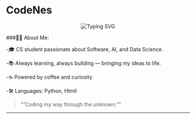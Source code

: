 # CodeNes

 <!-- Geniş terminal havası: siyah zemin, yeşil yazı, esprili satırlar -->
<p align="center">
  <img src="https://readme-typing-svg.demolab.com?font=Fira+Code&size=28&duration=3000&pause=1000&color=00FF00&background=000000&center=true&vCenter=true&width=1000&height=150&lines=Hello%2C+Git+Universe!;I+am+Nes+%F0%9F%92%BB;Code%2C+Visualize%2C+Repeat.;Welcome+to+my+terminal+playground." alt="Typing SVG" />
</p>


###👩‍💻 About Me:

-🎓 CS student passionate about Software, AI, and Data Science.

-📚 Always learning, always building — bringing my ideas to life.

-☕ Powered by coffee and curiosity

-🛠️ Languages: Python, Htmll
  
> "“Coding my way through the unknown.”"

---

